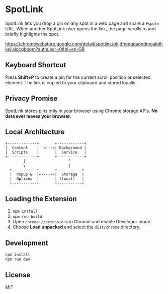# SpotLink

SpotLink lets you drop a pin on any spot in a web page and share a `#spot=` URL. When another SpotLink user opens the link, the page scrolls to and briefly highlights the spot.

https://chromewebstore.google.com/detail/spotlink/bkjdfmegdaondmgakdhkejialdcgbbpm?authuser=0&hl=en-GB

## Keyboard Shortcut

Press **Shift+P** to create a pin for the current scroll position or selected element. The link is copied to your clipboard and stored locally.

## Privacy Promise

SpotLink stores pins only in your browser using Chrome storage APIs. **No data ever leaves your browser.**

## Local Architecture

```
+-------------+       +------------+
|  Content    |  <--->| Background |
|  Scripts    |       |  Service   |
+-------------+       +------------+
        |                   ^
        v                   |
  +-----------+       +-----------+
  |  Popup &  |<----->|  Storage  |
  |  Options  |       | (local)   |
  +-----------+       +-----------+
```

## Loading the Extension

1. `npm install`
2. `npm run build`
3. Open `chrome://extensions` in Chrome and enable Developer mode.
4. Choose **Load unpacked** and select the `dist/chrome` directory.

## Development

```bash
npm install
npm run dev
```

## License

MIT
